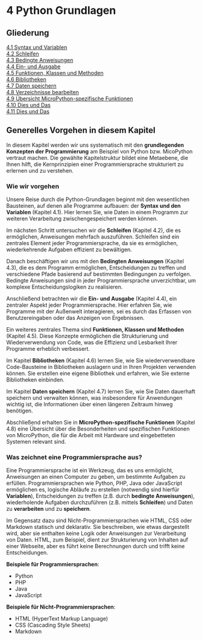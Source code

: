 # 4 Python Grundlagen

## Gliederung

[4.1 Syntax und Variablen](4.1SyntaxUndVariablen.md)<br>
[4.2 Schleifen](4.2Schleifen.md)<br>
[4.3 Bedingte Anweisungen](4.3BedingteAnweisungen.md)<br>
[4.4 Ein- und Ausgabe](4.4EinUndAusgabe.md)<br>
[4.5 Funktionen, Klassen und Methoden](4.5FunktionenKlassenMethoden.md)<br>
[4.6 Bibliotheken](4.6Bibliotheken.md)<br>
[4.7 Daten speichern](4.7DatenSpeichern.md)<br>
[4.8 Verzeichnisse bearbeiten](4.8Verzeichnissebearbeiten.md)<br>
[4.9 Übersicht MicroPython-spezifische Funktionen](4.9UebersichtMicroPythonSpezifischeFunktionen.md)<br>
[4.10 Dies und Das](4.10DiesUndDas.md)<br>
[4.11 Dies und Das](4.11DiesUndDas2.md)<br>

## Generelles Vorgehen in diesem Kapitel

In diesem Kapitel werden wir uns systematisch mit den **grundlegenden Konzepten der Programmierung** am Beispiel von Python bzw. MicoPython vertraut machen. Die gewählte Kapitelstruktur bildet eine Metaebene, die Ihnen hilft, die Kernprinzipien einer Programmiersprache strukturiert zu erlernen und zu verstehen.

### Wie wir vorgehen

Unsere Reise durch die Python-Grundlagen beginnt mit den wesentlichen Bausteinen, auf denen alle Programme aufbauen: der **Syntax und den Variablen** (Kapitel 4.1). Hier lernen Sie, wie Daten in einem Programm zur weiteren Verarbeitung zwischengespeichert werden können.

Im nächsten Schritt untersuchen wir die **Schleifen** (Kapitel 4.2), die es ermöglichen, Anweisungen mehrfach auszuführen. Schleifen sind ein zentrales Element jeder Programmiersprache, da sie es ermöglichen, wiederkehrende Aufgaben effizient zu bewältigen.

Danach beschäftigen wir uns mit den **Bedingten Anweisungen** (Kapitel 4.3), die es dem Programm ermöglichen, Entscheidungen zu treffen und verschiedene Pfade basierend auf bestimmten Bedingungen zu verfolgen. Bedingte Anweisungen sind in jeder Programmiersprache unverzichtbar, um komplexe Entscheidungslogiken zu realisieren.

Anschließend betrachten wir die **Ein- und Ausgabe** (Kapitel 4.4), ein zentraler Aspekt jeder Programmiersprache. Hier erfahren Sie, wie Programme mit der Außenwelt interagieren, sei es durch das Erfassen von Benutzereingaben oder das Anzeigen von Ergebnissen.

Ein weiteres zentrales Thema sind **Funktionen, Klassen und Methoden** (Kapitel 4.5). Diese Konzepte ermöglichen die Strukturierung und Wiederverwendung von Code, was die Effizienz und Lesbarkeit Ihrer Programme erheblich verbessert.

Im Kapitel **Bibliotheken** (Kapitel 4.6) lernen Sie, wie Sie wiederverwendbare Code-Bausteine in Bibliotheken auslagern und in Ihren Projekten verwenden können. Sie erstellen eine eigene Bibliothek und erfahren, wie Sie externe Bibliotheken einbinden.

Im Kapitel **Daten speichern** (Kapitel 4.7) lernen Sie, wie Sie Daten dauerhaft speichern und verwalten können, was insbesondere für Anwendungen wichtig ist, die Informationen über einen längeren Zeitraum hinweg benötigen.

Abschließend erhalten Sie in **MicroPython-spezifische Funktionen** (Kapitel 4.8) eine Übersicht über die Besonderheiten und spezifischen Funktionen von MicroPython, die für die Arbeit mit Hardware und eingebetteten Systemen relevant sind.



### Was zeichnet eine Programmiersprache aus?

Eine Programmiersprache ist ein Werkzeug, das es uns ermöglicht, Anweisungen an einen Computer zu geben, um bestimmte Aufgaben zu erfüllen. Programmiersprachen wie Python, PHP, Java oder JavaScript ermöglichen es, logische Abläufe zu erstellen (notwendig sind hierfür **Variablen**), Entscheidungen zu treffen (z.B. durch **bedingte Anweisungen**), wiederholende Aufgaben durchzuführen (z.B. mittels **Schleifen**) und Daten zu **verarbeiten** und zu **speichern**. 

Im Gegensatz dazu sind Nicht-Programmiersprachen wie HTML, CSS oder Markdown statisch und deklarativ. Sie beschreiben, wie etwas dargestellt wird, aber sie enthalten keine Logik oder Anweisungen zur Verarbeitung von Daten. HTML, zum Beispiel, dient zur Strukturierung von Inhalten auf einer Webseite, aber es führt keine Berechnungen durch und trifft keine Entscheidungen.

**Beispiele für Programmiersprachen**:
- Python
- PHP
- Java
- JavaScript

**Beispiele für Nicht-Programmiersprachen**:
- HTML (HyperText Markup Language)
- CSS (Cascading Style Sheets)
- Markdown
